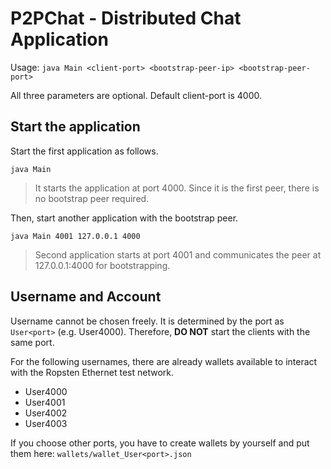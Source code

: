 P2PChat - Distributed Chat Application
=======================================

Usage: `java Main <client-port> <bootstrap-peer-ip> <bootstrap-peer-port>`

All three parameters are optional. Default client-port is 4000.

Start the application
---------------------

Start the first application as follows.

    java Main

> It starts the application at port 4000. Since it is the first peer, there is no bootstrap peer required.

Then, start another application with the bootstrap peer.

    java Main 4001 127.0.0.1 4000

> Second application starts at port 4001 and communicates the peer at 127.0.0.1:4000 for bootstrapping.

Username and Account
---------------------

Username cannot be chosen freely. It is determined by the port as `User<port>` (e.g. User4000).
Therefore, **DO NOT** start the clients with the same port.

For the following usernames, there are already wallets available to interact with the Ropsten Ethernet test network.
* User4000
* User4001
* User4002
* User4003 

If you choose other ports, you have to create wallets by yourself and put them here: `wallets/wallet_User<port>.json`